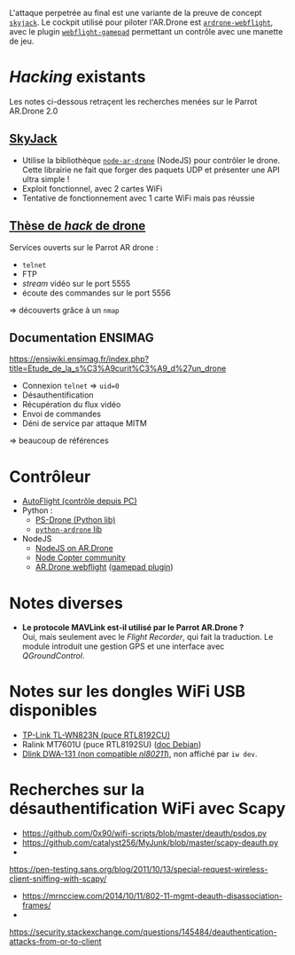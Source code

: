 L'attaque perpetrée au final est une variante de la preuve de concept
[`skyjack`](https://github.com/samyk/skyjack). Le cockpit utilisé pour piloter l'AR.Drone
est [`ardrone-webflight`](https://github.com/eschnou/ardrone-webflight), avec le plugin
[`webflight-gamepad`](https://github.com/wiseman/webflight-gamepad/) permettant un
contrôle avec une manette de jeu.

# *Hacking* existants

Les notes ci-dessous retraçent les recherches menées sur le Parrot AR.Drone 2.0

## [SkyJack](https://github.com/samyk/skyjack)

- Utilise la bibliothèque [`node-ar-drone`](https://github.com/felixge/node-ar-drone) 
  (NodeJS) pour contrôler le drone. Cette librairie ne fait que forger des paquets UDP et 
  présenter une API ultra simple !
- Exploit fonctionnel, avec 2 cartes WiFi
- Tentative de fonctionnement avec 1 carte WiFi mais pas réussie


## [Thèse de *hack* de drone](https://github.com/markszabo/drone-hacking)

Services ouverts sur le Parrot AR drone :

- `telnet`
- FTP
- *stream* vidéo sur le port 5555
- écoute des commandes sur le port 5556

=> découverts grâce à un `nmap`


## Documentation ENSIMAG

<https://ensiwiki.ensimag.fr/index.php?title=Etude_de_la_s%C3%A9curit%C3%A9_d%27un_drone>

- Connexion `telnet` => `uid=0`
- Désauthentification
- Récupération du flux vidéo
- Envoi de commandes
- Déni de service par attaque MITM

=> beaucoup de références




# Contrôleur

- [AutoFlight (contrôle depuis PC)](http://electronics.kitchen/autoflight)
- Python :
  - [PS-Drone (Python lib)](http://www.playsheep.de/drone/)
  - [`python-ardrone` lib](https://github.com/venthur/python-ardrone)
- NodeJS
  - [NodeJS on AR.Drone](https://github.com/pubnub/pubnub-drone)
  - [Node Copter community](http://www.nodecopter.com/)
  - [AR.Drone webflight](http://eschnou.github.io/ardrone-webflight/)
    ([gamepad plugin](https://github.com/wiseman/webflight-gamepad/))


# Notes diverses

- **Le protocole MAVLink est-il utilisé par le Parrot AR.Drone ?**\
  Oui, mais seulement avec le *Flight Recorder*, qui fait la traduction. Le module 
  introduit une gestion GPS et une interface avec *QGroundControl*.


# Notes sur les dongles WiFi USB disponibles

- [TP-Link TL-WN823N (puce RTL8192CU)](https://doc.ubuntu-fr.org/hercules_hwnup-150)
- Ralink MT7601U (puce RTL8192SU) ([doc Debian](https://wiki.debian.org/fr/rtl819x))
- [Dlink DWA-131 (non compatible *nl80211*)](https://doc.ubuntu-fr.org/dwa-131), non 
  affiché par `iw dev`.

# Recherches sur la désauthentification WiFi avec Scapy

- <https://github.com/0x90/wifi-scripts/blob/master/deauth/psdos.py>
- <https://github.com/catalyst256/MyJunk/blob/master/scapy-deauth.py>
- 
<https://pen-testing.sans.org/blog/2011/10/13/special-request-wireless-client-sniffing-with-scapy/>
- <https://mrncciew.com/2014/10/11/802-11-mgmt-deauth-disassociation-frames/>
- 
<https://security.stackexchange.com/questions/145484/deauthentication-attacks-from-or-to-client>

